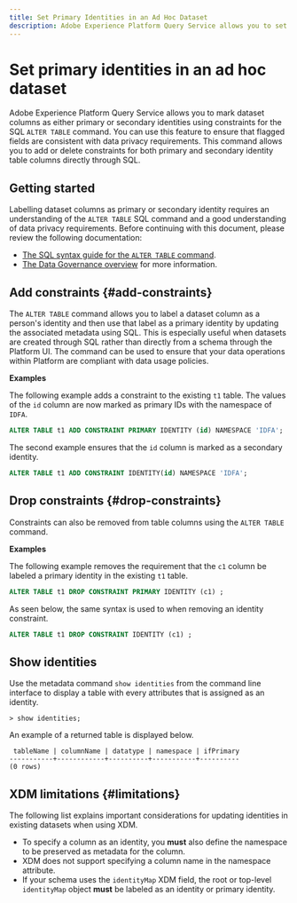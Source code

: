 ```yaml
---
title: Set Primary Identities in an Ad Hoc Dataset
description: Adobe Experience Platform Query Service allows you to set an identity or a primary identity for ad hoc schema dataset fields directly through the SQL ALTER TABLE command. The document explains how to use the ALTER TABLE command to set a primary identity or secondary identity.
---
```

# Set primary identities in an ad hoc dataset

Adobe Experience Platform Query Service allows you to mark dataset columns as either primary or secondary identities using constraints for the SQL `ALTER TABLE` command. You can use this feature to ensure that flagged fields are consistent with data privacy requirements. This command allows you to add or delete constraints for both primary and secondary identity table columns directly through SQL.

## Getting started 

Labelling dataset columns as primary or secondary identity requires an understanding of the `ALTER TABLE` SQL command and a good understanding of data privacy requirements. Before continuing with this document, please review the following documentation:

* [The SQL syntax guide for the `ALTER TABLE` command](../sql/syntax.md). 
* [The Data Governance overview](../../data-governance/home.md) for more information.

## Add constraints {#add-constraints}

The `ALTER TABLE` command allows you to label a dataset column as a person's identity and then use that label as a primary identity by updating the associated metadata using SQL. This is especially useful when datasets are created through SQL rather than directly from a schema through the Platform UI. The command can be used to ensure that your data operations within Platform are compliant with data usage policies.

**Examples**

The following example adds a constraint to the existing `t1` table. The values of the `id` column are now marked as primary IDs with the namespace of `IDFA`.

```sql
ALTER TABLE t1 ADD CONSTRAINT PRIMARY IDENTITY (id) NAMESPACE 'IDFA';
```

The second example ensures that the `id` column is marked as a secondary identity.

```sql
ALTER TABLE t1 ADD CONSTRAINT IDENTITY(id) NAMESPACE 'IDFA';
```

## Drop constraints {#drop-constraints}

Constraints can also be removed from table columns using the `ALTER TABLE` command.

**Examples**

The following example removes the requirement that the `c1` column be labeled a primary identity in the existing `t1` table.

```sql
ALTER TABLE t1 DROP CONSTRAINT PRIMARY IDENTITY (c1) ;
```

As seen below, the same syntax is used to when removing an identity constraint.

```sql
ALTER TABLE t1 DROP CONSTRAINT IDENTITY (c1) ;
```

## Show identities

Use the metadata command `show identities` from the command line interface to display a table with every attributes that is assigned as an identity.

```shell
> show identities;
```

An example of a returned table is displayed below.

```console
 tableName | columnName | datatype | namespace | ifPrimary
-----------+------------+----------+-----------+----------
(0 rows)
```

## XDM limitations {#limitations}

The following list explains important considerations for updating identities in existing datasets when using XDM.

* To specify a column as an identity, you **must** also define the namespace to be preserved as metadata for the column.
* XDM does not support specifying a column name in the namespace attribute.
* If your schema uses the `identityMap` XDM field, the root or top-level `identityMap` object **must** be labeled as an identity or primary identity.
